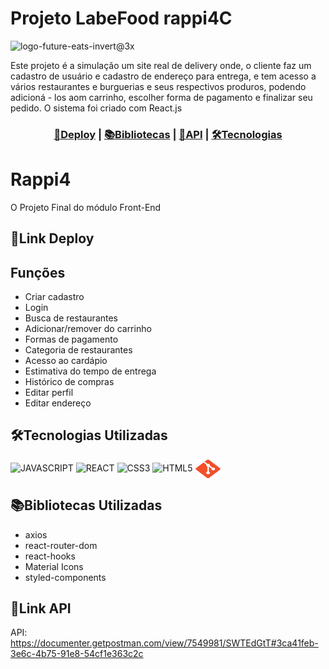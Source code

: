 # Projeto LabeFood rappi4C

![logo-future-eats-invert@3x](https://user-images.githubusercontent.com/98356629/181862233-be3e57dc-071a-46b6-8e1b-2934de63d6d7.png)

Este projeto é a simulação um site real de delivery onde, o cliente faz um cadastro de usuário e cadastro de endereço para entrega, e tem acesso a vários restaurantes e burguerias e seus respectivos produros, podendo adicioná - los aom carrinho, escolher forma de pagamento e finalizar seu pedido.
O sistema foi criado com React.js

<h3 align="center">

[🔗Deploy](#link-deploy) | [📚Bibliotecas](#bibliotecas-utilizadas) | [🔗API](#link-api) | [🛠️Tecnologias](#tecnologias-utilizadas)

</h3>

# Rappi4

O Projeto Final do módulo Front-End

## 🔗Link Deploy

## Funções

- Criar cadastro
- Login
- Busca de restaurantes
- Adicionar/remover do carrinho
- Formas de pagamento
- Categoria de restaurantes
- Acesso ao cardápio
- Estimativa do tempo de entrega
- Histórico de compras
- Editar perfil
- Editar endereço

## 🛠Tecnologias Utilizadas
<div style="display: inline_block">
  <img aline="center" width="100px" height="45px" alt="JAVASCRIPT" src="https://img.shields.io/badge/JavaScript-F7DF1E?style=for-the-             badge&logo=javascript&logoColor=black" />
  <img aline="center" width="100px" height="45px" alt="REACT" src="https://img.shields.io/badge/React-20232A?style=for-the-badge&logo=react&logoColor=61DAFB" />
  <img aline="center" width="100px" height="45px" alt="CSS3" src="https://img.shields.io/badge/CSS3-1572B6?style=for-the-badge&logo=css3&logoColor=white" />
  <img aline="center" width="80px" height="45px" alt="HTML5" src="https://img.shields.io/badge/HTML5-E34F26?style=for-the-badge&logo=html5&logoColor=white" />
  <img align="center" alt="Git" height="30" width="40" src="https://raw.githubusercontent.com/devicons/devicon/master/icons/git/git-original.svg">  
</div>

## 📚Bibliotecas Utilizadas
  
- axios
- react-router-dom
- react-hooks
- Material Icons
- styled-components
  
  
 ## 🔗Link API
 API: https://documenter.getpostman.com/view/7549981/SWTEdGtT#3ca41feb-3e6c-4b75-91e8-54cf1e363c2c
